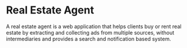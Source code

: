 # Real Estate Agent
A real estate agent is a web application that helps clients buy or rent real estate by extracting and collecting ads from multiple sources, without intermediaries and provides a search and notification based system.

